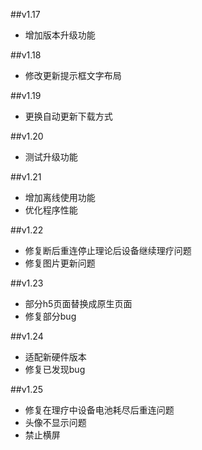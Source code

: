 ##v1.17
- 增加版本升级功能

##v1.18
- 修改更新提示框文字布局

##v1.19
- 更换自动更新下载方式

##v1.20
- 测试升级功能

##v1.21
- 增加离线使用功能
- 优化程序性能

##v1.22
- 修复断后重连停止理论后设备继续理疗问题
- 修复图片更新问题

##v1.23
- 部分h5页面替换成原生页面
- 修复部分bug

##v1.24
- 适配新硬件版本
- 修复已发现bug

##v1.25
- 修复在理疗中设备电池耗尽后重连问题
- 头像不显示问题
- 禁止横屏
